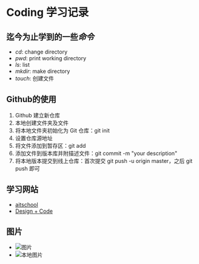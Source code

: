 # **Coding 学习记录**
## 迄今为止学到的一些*命令*
- *cd*: change directory
- *pwd*: print working directory
- *ls*: list
- *mkdir*: make directory
- *touch*: 创建文件

## Github的使用
1. Github 建立新仓库
2. 本地创建文件夹及文件
3. 将本地文件夹初始化为 Git 仓库：git init
4. 设置仓库源地址
5. 将文件添加到暂存区：git add
6. 添加文件到版本库并附描述文件：git commit -m "your description"
7. 将本地版本提交到线上仓库：首次提交 git push -u origin master，之后 git push 即可

## 学习网站
- [aitschool](https://www.yuque.com/aitschool)
- [Design + Code](https://designcode.io/)
## 图片
- ![图片](https://unsplash.com/photos/5GrhIUq9pCM)
- ![本地图片](./image/nightshoot.jpg)
